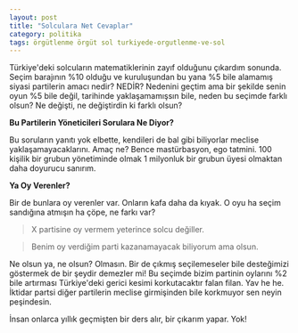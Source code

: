 ```yaml
---
layout: post
title: "Solculara Net Cevaplar"
category: politika
tags: örgütlenme örgüt sol turkiyede-orgutlenme-ve-sol
---
```


Türkiye'deki solcuların matematiklerinin zayıf olduğunu çıkardım sonunda. Seçim barajının %10 olduğu ve kuruluşundan bu yana %5 bile alamamış siyasi partilerin amacı nedir? NEDİR? Nedenini geçtim ama bir şekilde senin oyun %5 bile değil, tarihinde yaklaşamamışsın bile, neden bu seçimde farklı olsun? Ne değişti, ne değiştirdin ki farklı olsun?

**Bu Partilerin Yöneticileri Sorulara Ne Diyor?**

Bu soruların yanıtı yok elbette, kendileri de bal gibi biliyorlar meclise yaklaşamayacaklarını. Amaç ne? Bence mastürbasyon, ego tatmini. 100 kişilik bir grubun yönetiminde olmak 1 milyonluk bir grubun üyesi olmaktan daha doyurucu sanırım.

**Ya Oy Verenler?**

Bir de bunlara oy verenler var. Onların kafa daha da kıyak. O oyu ha seçim sandığına atmışın ha çöpe, ne farkı var?

> X partisine oy vermem yeterince solcu değiller.

> Benim oy verdiğim parti kazanamayacak biliyorum ama olsun.

Ne olsun ya, ne olsun? Olmasın. Bir de çıkmış seçilemeseler bile desteğimizi göstermek de bir şeydir demezler mi! Bu seçimde bizim partinin oylarını %2 bile artırması Türkiye'deki gerici kesimi korkutacaktır falan filan. Yav he he. İktidar partsi diğer partilerin meclise girmişinden bile korkmuyor sen neyin peşindesin.

İnsan onlarca yıllık geçmişten bir ders alır, bir çıkarım yapar. Yok!